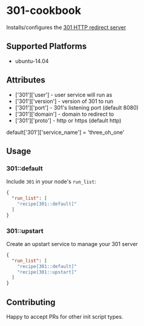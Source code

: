 # 301-cookbook

Installs/configures the [301 HTTP redirect server](https://www.npmjs.com/package/301)

## Supported Platforms
- ubuntu-14.04

## Attributes

- ['301']['user'] - user service will run as
- ['301']['version'] - version of 301 to run
- ['301']['port'] - 301's listening  port (default 8080)
- ['301']['domain'] - domain to redirect to
- ['301']['proto'] - http or https (default http)

default['301']['service_name']  = 'three_oh_one'


## Usage

### 301::default

Include `301` in your node's `run_list`:

```json
{
  "run_list": [
    "recipe[301::default]"
  ]
}
```

### 301::upstart

Create an upstart service to manage your 301 server

```json
{
  "run_list": [
    "recipe[301::default]"
    "recipe[301::upstart]"
  ]
}
```

## Contributing

Happy to accept PRs for other init script types.
